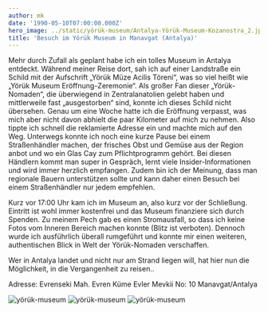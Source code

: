 ```yaml
---
author: mk
date: '1990-05-10T07:00:00.000Z'
hero_image: ../static/yörük-museum/Antalya-Yörük-Museum-Kozanostra_2.jpg
title: 'Besuch im Yörük Museum in Manavgat (Antalya)'
---
```


Mehr durch Zufall als geplant habe ich ein tolles Museum in Antalya entdeckt. Während meiner Reise dort, sah ich auf einer Landstraße ein Schild mit der Aufschrift „Yörük Müze Acilis Töreni“, was so viel heißt wie „Yörük Museum Eröffnung-Zeremonie“.  Als großer Fan dieser „Yörük-Nomaden“, die überwiegend in Zentralanatolien gelebt haben und mittlerweile fast „ausgestorben“ sind, konnte ich dieses Schild nicht übersehen.
Genau um eine Woche hatte ich die Eröffnung verpasst, was mich aber nicht davon abhielt die paar Kilometer auf mich zu nehmen. Also tippte ich schnell die reklamierte Adresse ein und machte mich auf den Weg.  Unterwegs konnte ich noch eine kurze Pause bei einem Straßenhändler machen, der frisches Obst und Gemüse aus der Region anbot und wo ein Glas Cay zum Pflichtprogramm gehört.
Bei diesen Händlern kommt man super in Gespräch, lernt viele Insider-Informationen und wird immer herzlich empfangen. Zudem bin ich der Meinung, dass man regionale Bauern unterstützen sollte und kann daher einen Besuch bei einem Straßenhändler nur jedem empfehlen.

Kurz vor 17:00 Uhr kam ich im Museum an, also kurz vor der Schließung. Eintritt ist wohl immer kostenfrei und das Museum finanziere sich durch Spenden.
Zu meinem Pech gab es einen Stromausfall, so dass ich keine Fotos vom Inneren Bereich machen konnte (Blitz ist verboten). Dennoch wurde ich ausführlich überall rumgeführt und konnte mir einen weiteren, authentischen Blick in Welt der Yörük-Nomaden verschaffen.


Wer in Antalya landet und nicht nur am Strand liegen will, hat hier nun die Möglichkeit, in die Vergangenheit zu reisen..

Adresse: Evrenseki Mah. Evren Küme Evler Mevkii No: 10 Manavgat/Antalya

![yörük-museum](../static/yörük-museum/Antalya-Yörük-Museum-Kozanostra_4.jpg)
![yörük-museum](../static/yörük-museum/Antalya-Yörük-Museum-Kozanostra_1.jpg)
![yörük-museum](../static/yörük-museum/Antalya-Yörük-Museum-Kozanostra_3.jpg)

